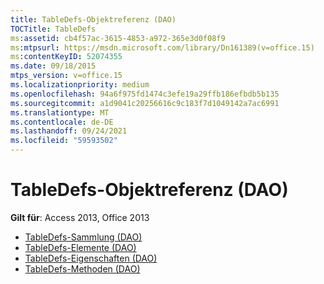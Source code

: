```yaml
---
title: TableDefs-Objektreferenz (DAO)
TOCTitle: TableDefs
ms:assetid: cb4f57ac-3615-4853-a972-365e3d0f08f9
ms:mtpsurl: https://msdn.microsoft.com/library/Dn161389(v=office.15)
ms:contentKeyID: 52074355
ms.date: 09/18/2015
mtps_version: v=office.15
ms.localizationpriority: medium
ms.openlocfilehash: 94a6f975fd1474c3efe19a29ffb186efbdb5b135
ms.sourcegitcommit: a1d9041c20256616c9c183f7d1049142a7ac6991
ms.translationtype: MT
ms.contentlocale: de-DE
ms.lasthandoff: 09/24/2021
ms.locfileid: "59593502"
---
```

# <a name="tabledefs-object-reference-dao"></a>TableDefs-Objektreferenz (DAO)

**Gilt für**: Access 2013, Office 2013

- [TableDefs-Sammlung (DAO)](tabledefs-collection-dao.md)
- [TableDefs-Elemente (DAO)](tabledefs-members-dao.md)
- [TableDefs-Eigenschaften (DAO)](tabledefs-properties-dao.md)
- [TableDefs-Methoden (DAO)](tabledefs-methods-dao.md)

